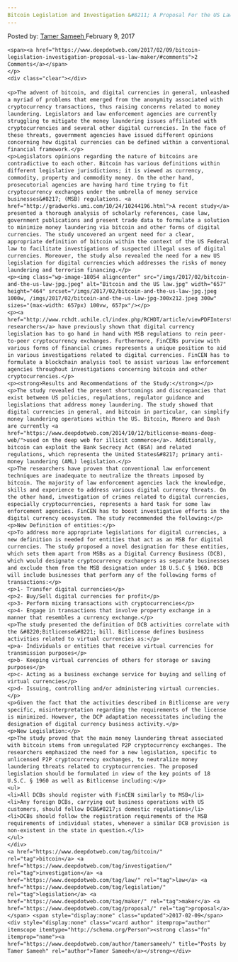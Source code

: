 ```yaml
---
Bitcoin Legislation and Investigation &#8211; A Proposal For the US Law Maker
---
```

<article class="post-listing post-18046 post type-post status-publish format-standard has-post-thumbnail hentry  tag-bitcoin tag-investigation tag-law tag-legislation tag-maker tag-proposal">
    <div class="post-inner">
        <span>Posted by: <a href="https://www.deepdotweb.com/author/tamersameeh/" title="">Tamer Sameeh </a></span>
    <span>February 9, 2017</span>
    
    <span><a href="https://www.deepdotweb.com/2017/02/09/bitcoin-legislation-investigation-proposal-us-law-maker/#comments">2 Comments</a></span>
    </p>
    <div class="clear"></div>
    
    <p>The advent of bitcoin, and digital currencies in general, unleashed a myriad of problems that emerged from the anonymity associated with cryptocurrency transactions, thus raising concerns related to money laundering. Legislators and law enforcement agencies are currently struggling to mitigate the money laundering issues affiliated with cryptocurrencies and several other digital currencies. In the face of these threats, government agencies have issued different opinions concerning how digital currencies can be defined within a conventional financial framework.</p>
    <p>Legislators opinions regarding the nature of bitcoins are contradictive to each other. Bitcoin has various definitions within different legislative jurisdictions; it is viewed as currency, commodity, property and commodity money. On the other hand, prosecutorial agencies are having hard time trying to fit cryptocurrency exchanges under the umbrella of money service businesses&#8217; (MSB) regulations. <a href="http://gradworks.umi.com/10/24/10244196.html">A recent study</a> presented a thorough analysis of scholarly references, case law, government publications and present trade data to formulate a solution to minimize money laundering via bitcoin and other forms of digital currencies. The study uncovered an urgent need for a clear, appropriate definition of bitcoin within the context of the US Federal law to facilitate investigations of suspected illegal uses of digital currencies. Moreover, the study also revealed the need for a new US legislation for digital currencies which addresses the risks of money laundering and terrorism financing.</p>
    <p><img class="wp-image-18054 aligncenter" src="/imgs/2017/02/bitcoin-and-the-us-law-jpg.jpeg" alt="Bitcoin and the US law.jpg" width="657" height="464" srcset="/imgs/2017/02/bitcoin-and-the-us-law-jpg.jpeg 1000w, /imgs/2017/02/bitcoin-and-the-us-law-jpg-300x212.jpeg 300w" sizes="(max-width: 657px) 100vw, 657px"/></p>
    <p><a href="http://www.rchdt.uchile.cl/index.php/RCHDT/article/viewPDFInterstitial/43541/47001">Some researchers</a> have previously shown that digital currency legislation has to go hand in hand with MSB regulations to rein peer-to-peer cryptocurrency exchanges. Furthermore, FinCENs purview with various forms of financial crimes represents a unique position to aid in various investigations related to digital currencies. FinCEN has to formulate a blockchain analysis tool to assist various law enforcement agencies throughout investigations concerning bitcoin and other cryptocurrencies.</p>
    <p><strong>Results and Recommendations of the Study:</strong></p>
    <p>The study revealed the present shortcomings and discrepancies that exist between US policies, regulations, regulator guidance and legislations that address money laundering. The study showed that digital currencies in general, and bitcoin in particular, can simplify money laundering operations within the US. Bitcoin, Monero and Dash are currently <a href="https://www.deepdotweb.com/2014/10/12/bitlicense-means-deep-web/">used on the deep web for illicit commerce</a>. Additionally, bitcoin can exploit the Bank Secrecy Act (BSA) and related regulations, which representa the United States&#8217; primary anti-money laundering (AML) legislation.</p>
    <p>The researchers have proven that conventional law enforcement techniques are inadequate to neutralize the threats imposed by bitcoin. The majority of law enforcement agencies lack the knowledge, skills and experience to address various digital currency threats. On the other hand, investigation of crimes related to digital currencies, especially cryptocurrencies, represents a hard task for some law enforcement agencies. FinCEN has to boost investigative efforts in the digital currency ecosystem. The study recommended the following:</p>
    <p>New Definition of entities:</p>
    <p>To address more appropriate legislations for digital currencies, a new definition is needed for entities that act as an MSB for digital currencies. The study proposed a novel designation for these entities, which sets them apart from MSBs as a Digital Currency Business (DCB), which would designate cryptocurrency exchangers as separate businesses and exclude them from the MSB designation under 18 U.S.C § 1960. DCB will include businesses that perform any of the following forms of transactions:</p>
    <p>1- Transfer digital currencies</p>
    <p>2- Buy/Sell digital currencies for profit</p>
    <p>3- Perform mixing transactions with cryptocurrencies</p>
    <p>4- Engage in transactions that involve property exchange in a manner that resembles a currency exchange.</p>
    <p>The study presented the definition of DCB activities correlate with the &#8220;Bitlicense&#8221; bill. Bitlicense defines business activities related to virtual currencies as:</p>
    <p>a- Individuals or entities that receive virtual currencies for transmission purposes</p>
    <p>b- Keeping virtual currencies of others for storage or saving purposes</p>
    <p>c- Acting as a business exchange service for buying and selling of virtual currencies</p>
    <p>d- Issuing, controlling and/or administering virtual currencies.</p>
    <p>Given the fact that the activities described in Bitlicense are very specific, misinterpretation regarding the requirements of the license is minimized. However, the DCP adaptation necessitates including the designation of digital currency business activity.</p>
    <p>New Legislation:</p>
    <p>The study proved that the main money laundering threat associated with bitcoin stems from unregulated P2P cryptocurrency exchanges. The researchers emphasized the need for a new legislation, specific to unlicensed P2P cryptocurrency exchanges, to neutralize money laundering threats related to cryptocurrencies. The proposed legislation should be formulated in view of the key points of 18 U.S.C. § 1960 as well as Bitlicense including:</p>
    <ul>
    <li>All DCBs should register with FinCEN similarly to MSB</li>
    <li>Any foreign DCBs, carrying out business operations with US customers, should follow DCB&#8217;s domestic regulations</li>
    <li>DCBs should follow the registration requirements of the MSB requirements of individual states, whenever a similar DCB provision is non-existent in the state in question.</li>
    </ul>
    </div>
    <a href="https://www.deepdotweb.com/tag/bitcoin/" rel="tag">bitcoin</a> <a href="https://www.deepdotweb.com/tag/investigation/" rel="tag">investigation</a> <a href="https://www.deepdotweb.com/tag/law/" rel="tag">law</a> <a href="https://www.deepdotweb.com/tag/legislation/" rel="tag">legislation</a> <a href="https://www.deepdotweb.com/tag/maker/" rel="tag">maker</a> <a href="https://www.deepdotweb.com/tag/proposal/" rel="tag">proposal</a></span> <span style="display:none" class="updated">2017-02-09</span>
    <div style="display:none" class="vcard author" itemprop="author" itemscope itemtype="http://schema.org/Person"><strong class="fn" itemprop="name"><a href="https://www.deepdotweb.com/author/tamersameeh/" title="Posts by Tamer Sameeh" rel="author">Tamer Sameeh</a></strong></div>
    
